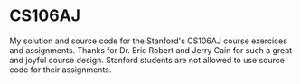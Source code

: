 # CS106AJ
My solution and source code for the Stanford's CS106AJ course exercices and assignments.
Thanks for Dr. Eric Robert and Jerry Cain for such a great and joyful course design.
Stanford students are not allowed to use source code for their assignments.

